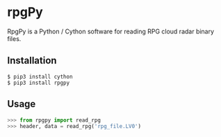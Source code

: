 # rpgPy

RpgPy is a Python / Cython software for reading RPG cloud radar binary files.

Installation
------------

```
$ pip3 install cython 
$ pip3 install rpgpy
```

Usage
-----

```python
>>> from rpgpy import read_rpg
>>> header, data = read_rpg('rpg_file.LV0')
```

